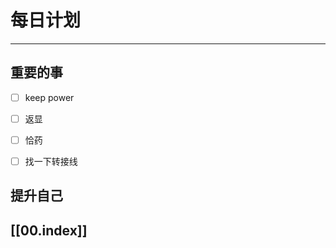 
# 每日计划
---
## 重要的事

- [ ]  keep
      power
      
- [ ] 返显 
- [ ] 恰药
- [ ] 找一下转接线



## 提升自己

  



## [[00.index]]










